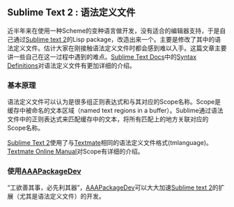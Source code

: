 ## Sublime Text 2 : 语法定义文件

近半年来在使用一种Scheme的变种语言做开发，没有适合的编辑器支持，于是自己通过[Sublime text 2]的Lisp package，改造出来一个。主要是修改了其中的语法定义文件。估计大家在刚接触语法定义文件时都会感到难以入手。这篇文章主要讲一些自己在这一过程中遇到的难点。[Sublime Text Docs]中的[Syntax Definitions]对语法定义文件有更加详细的介绍。

[Sublime text 2]: http://www.sublimetext.com/2
[Sublime Text Docs]: http://docs.sublimetext.info/en/latest/index.html
[Syntax Definitions]: http://docs.sublimetext.info/en/latest/extensibility/syntaxdefs.html

### 基本原理

语法定义文件可以认为是很多组正则表达式和与其对应的Scope名称。Scope是缓存中被命名的文本区域（named text regions in a buffer）。Sublime通过语法文件中的正则表达式来匹配缓存中的文本，将所有匹配上的地方关联对应的Scope名称。

[Sublime Text 2]使用了与[Textmate]相同的语法定义文件格式(tmlanguage)。[Textmate Online Manual]对Scope有详细的介绍。

[Textmate Online Manual]: http://manual.macromates.com/en/scope_selectors#scope_selectors

[Textmate]: http://macromates.com/

### 使用[AAAPackageDev]

“工欲善其事，必先利其器”，[AAAPackageDev]可以大大加速[Sublime text 2]的扩展（尤其是语法定义文件）的开发。



[AAAPackageDev]: https://bitbucket.org/guillermooo/aaapackagedev

